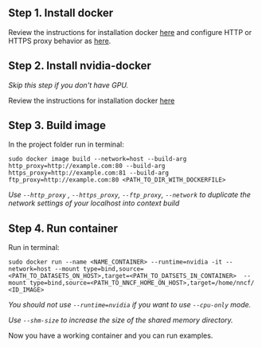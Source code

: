 ## Step 1. Install docker
Review the instructions for installation docker [here](https://docs.docker.com/engine/install/ubuntu/) and configure HTTP or HTTPS proxy behavior as [here](https://docs.docker.com/config/daemon/systemd/).

## Step 2. Install nvidia-docker

*Skip this step if you don't have GPU.*

Review the instructions for installation docker [here](https://github.com/NVIDIA/nvidia-docker)

## Step 3. Build image
In the project folder run in terminal:
 ```
 sudo docker image build --network=host --build-arg http_proxy=http://example.com:80 --build-arg https_proxy=http://example.com:81 --build-arg 
ftp_proxy=http://example.com:80 <PATH_TO_DIR_WITH_DOCKERFILE>
 ```

*Use `--http_proxy` , `--https_proxy`, `--ftp_proxy`, `--network` to duplicate the network settings of your localhost into context build*
  
## Step 4. Run container
Run in terminal:
```
sudo docker run --name <NAME_CONTAINER> --runtime=nvidia -it --network=host --mount type=bind,source=<PATH_TO_DATASETS_ON_HOST>,target=<PATH_TO_DATSETS_IN_CONTAINER>  --mount type=bind,source=<PATH_TO_NNCF_HOME_ON_HOST>,target=/home/nncf/ <ID_IMAGE>
 ```

*You should not use `--runtime=nvidia` if you want to use `--cpu-only` mode.* 

*Use `--shm-size` to increase the size of the shared memory directory.*

Now you have a working container and you can run examples.


